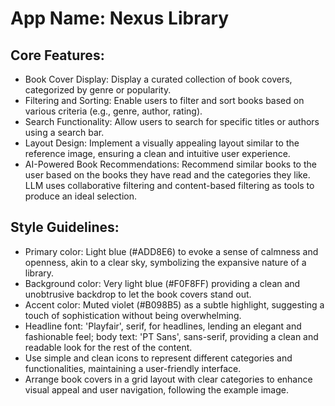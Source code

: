 # **App Name**: Nexus Library

## Core Features:

- Book Cover Display: Display a curated collection of book covers, categorized by genre or popularity.
- Filtering and Sorting: Enable users to filter and sort books based on various criteria (e.g., genre, author, rating).
- Search Functionality: Allow users to search for specific titles or authors using a search bar.
- Layout Design: Implement a visually appealing layout similar to the reference image, ensuring a clean and intuitive user experience.
- AI-Powered Book Recommendations: Recommend similar books to the user based on the books they have read and the categories they like. LLM uses collaborative filtering and content-based filtering as tools to produce an ideal selection.

## Style Guidelines:

- Primary color: Light blue (#ADD8E6) to evoke a sense of calmness and openness, akin to a clear sky, symbolizing the expansive nature of a library.
- Background color: Very light blue (#F0F8FF) providing a clean and unobtrusive backdrop to let the book covers stand out.
- Accent color: Muted violet (#B098B5) as a subtle highlight, suggesting a touch of sophistication without being overwhelming.
- Headline font: 'Playfair', serif, for headlines, lending an elegant and fashionable feel; body text: 'PT Sans', sans-serif, providing a clean and readable look for the rest of the content.
- Use simple and clean icons to represent different categories and functionalities, maintaining a user-friendly interface.
- Arrange book covers in a grid layout with clear categories to enhance visual appeal and user navigation, following the example image.